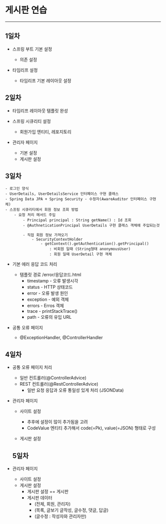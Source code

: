 # 게시판 연습
*** 
## 1일차
* 스프링 부트 기본 설정
  - 의존 설정

* 타임리프 설정
  - 타임리프 기본 레이아웃 설정
  
## 2일차
* 타임리프 레이아웃 템플릿 완성
* 스프링 시큐리티 설정
    - 회원가입 엔티티, 레포지토리

* 관리자 페이지
    - 기본 설정
    - 게시판 설정

## 3일차
    - 로그인 양식
    - UserDetails, UserDetailsService 인터페이스 구현 클래스
    - Spring Data JPA + Spring Security - 수정자(AwareAuditor 인터페이스 구현체)
    - 스프링 시큐리티에서 회원 정보 조회 방법
        - 요청 처리 메서드 주입
            - Principal principal : String getName() : Id 조회
            - @AuthneticationPrincipal UserDetails 구현 클래스 객체에 주입되는것
            
            - 직접 회원 정보 가져오기
                - SecurityContextHolder
                    - getContext().getAuthentication().getPrincipal()
                        : 비회원 일때 (String형태 anonymousUser)
                        : 회원 일때 UserDetail 구현 객체
    
* 기본 에러 응답 코드 처리
    - 템플릿 경로 /error/응답코드.html
        - timestamp - 오류 발생시각
        - status - HTTP 상태코드
        - error - 오류 발생 원인
        - exception - 예외 객체
        - errors - Erros 객체
        - trace - printStackTrace()
        - path - 오류의 유입 URL

* 공통 오류 페이지
    - @ExceptionHandler, @ControllerHandler

 ## 4일차
* 공통 오류 페이지 처리
    - 일반 컨트롤러(@ControllerAdvice)
    - REST 컨트롤러(@RestControllerAdvice)
        - 일반 요청 응답과 오류 통일성 있게 처리 (JSONData)

* 관리자 페이지
    - 사이트 설정
        - 추후에 설정이 많이 추가됨을 고려
        - CodeValue 엔티티 추가해서 code(=Pk), value(=JSON) 형태로 구성
        
    - 게시판 설정

  ## 5일차
* 관리자 페이지
    - 사이트 설정
    - 게시판 설정
        - 게시판 설정 == 게시판
        - 게시판 데이터
            - (전체, 회원, 관리자)
            - (목록, 글보기 글작성, 글수정, 댓글, 답글)
            - (글수정 : 작성자와 관리자만)